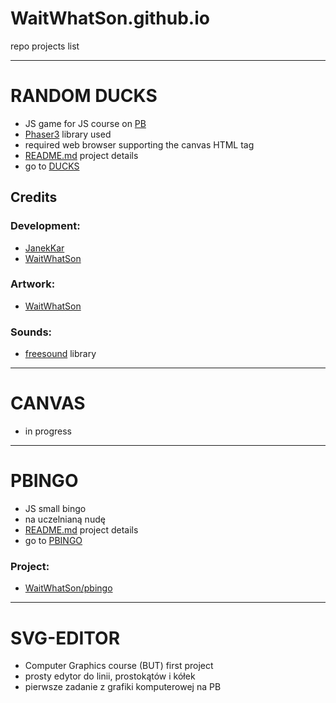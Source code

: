 # WaitWhatSon.github.io
repo projects list
_______________

# RANDOM DUCKS
* JS game for JS course on [PB](https://wi.pb.edu.pl/)
* [Phaser3](https://phaser.io/phaser3) library used
* required web browser supporting the canvas HTML tag
* [README.md](./random-duck/README.md) project details
* go to [DUCKS](https://waitwhatson.github.io/random-duck/index.html)
## Credits
### Development:
* [JanekKar](https://github.com/JanekKar)
* [WaitWhatSon](https://github.com/WaitWhatSon)
### Artwork:
* [WaitWhatSon](https://github.com/WaitWhatSon)
### Sounds:
* [freesound](https://freesound.org) library
______________

# CANVAS
* in progress
______________
# PBINGO
* JS small bingo 
* na uczelnianą nudę
* [README.md](./pbingo/README.md) project details
* go to [PBINGO](https://waitwhatson.github.io/pbingo/index.html)
### Project:
* [WaitWhatSon/pbingo](https://github.com/WaitWhatSon/pbingo)
______________
# SVG-EDITOR
* Computer Graphics course (BUT) first project
* prosty edytor do linii, prostokątów i kółek
* pierwsze zadanie z grafiki komputerowej na PB
